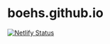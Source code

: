 # boehs.github.io

[![Netlify Status](https://api.netlify.com/api/v1/badges/f90484b0-3329-47b4-82a4-53949725c6e7/deploy-status)](https://app.netlify.com/sites/evn/deploys)
